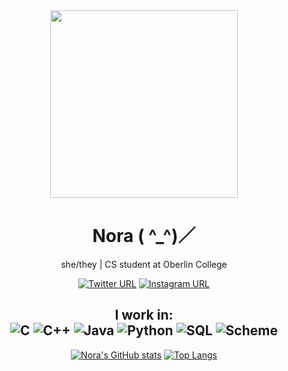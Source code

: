 <div id="header" align="center">
  <img src="https://media.giphy.com/media/nH4gkGs2XKJSLbiAns/giphy.gif" width="300"/>
</div>
<div id="main" align="center">
  <h1>Nora ( ^_^)／</h1>
  <p> she/they | CS student at Oberlin College</p>
  <p> <a href="https://twitter.com/noradreamr"> <img alt="Twitter URL" src="https://img.shields.io/twitter/url?label=%40noradreamr&style=social&url=https%3A%2F%2Ftwitter.com%2Fnoradreamr" ></a>  <a href="https://www.instagram.com/daedreamr_/"> <img alt="Instagram URL" src="https://img.shields.io/twitter/url?label=%40daedreamr_&logo=Instagram&style=social&url=https%3A%2F%2Fwww.instagram.com%2Fdaedreamr_%2F"></a>
  <h2>I work in:
    <br>
<img src="https://img.shields.io/badge/-C-000000?style=flat&amp;logo=C" alt="C">
<img src="https://img.shields.io/badge/-C++-000000?style=flat&amp;logo=C%2B%2B&amp;logoColor=00599C" alt="C++">
<img src="https://img.shields.io/badge/-Java-000000?style=flat&amp;logo=Java&amp;logoColor=007396" alt="Java">
<img src="https://img.shields.io/badge/-Python-000000?style=flat&amp;logo=python" alt="Python">
<img src="https://img.shields.io/badge/-SQL-000000?style=flat&amp;logo=MySQL" alt="SQL">
  <img src="https://img.shields.io/badge/-Scheme-000000?style=flat&amp;logo=Racket" alt="Scheme"> 
    </br>
  </h2>
  </div>
  <div id="stats" align="center">
  
[![Nora's GitHub stats](https://github-readme-stats.vercel.app/api?username=noradream&theme=tokyonight)](https://github.com/noradream/github-readme-stats) 
[![Top Langs](https://github-readme-stats.vercel.app/api/top-langs/?username=noradream&theme=tokyonight)](https://github.com/noradream/github-readme-stats) 
  </div>
